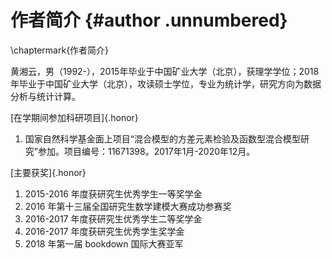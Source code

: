 
# 作者简介 {#author .unnumbered}
\chaptermark{作者简介}

黄湘云，男（1992-），2015年毕业于中国矿业大学（北京），获理学学位；2018年毕业于中国矿业大学（北京），攻读硕士学位，专业为统计学，研究方向为数据分析与统计计算。

<!-- [在学期间发表的学术论文]{.honor} -->

<!-- 1. XXX，唐跃刚，杨建业等. 泾源岩生泾性的飞行时间二次离子质谱研究. 中国矿业大学学报，2000,29(6)(EI收录) -->

[在学期间参加科研项目]{.honor}

1. 国家自然科学基金面上项目“混合模型的方差元素检验及函数型混合模型研究”参加。项目编号：11671398。2017年1月-2020年12月。

[主要获奖]{.honor}

1. 2015-2016 年度获研究生优秀学生一等奖学金
2. 2016 年第十三届全国研究生数学建模大赛成功参赛奖
3. 2016-2017 年度获研究生优秀学生二等奖学金
4. 2016-2017 年度获研究生优秀学生奖学金
5. 2018 年第一届 bookdown 国际大赛亚军

<!-- 2018 年第十一届中国 R 语言大会北京分会场 30 分钟报告 -->

